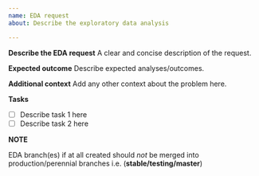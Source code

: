 ```yaml
---
name: EDA request
about: Describe the exploratory data analysis

---
```


**Describe the EDA request**
A clear and concise description of the request.

**Expected outcome**
Describe expected analyses/outcomes.

**Additional context**
Add any other context about the problem here.

**Tasks**

- [ ] Describe task 1 here
- [ ] Describe task 2 here

**NOTE**

EDA branch(es) if at all created should *not* be merged into production/perennial branches i.e. (**stable/testing/master**)
